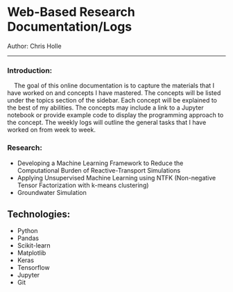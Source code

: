 # Web-Based Research Documentation/Logs  
Author: Chris Holle

---  
### Introduction:  
&nbsp;&nbsp;&nbsp;&nbsp;The goal of this online documentation is to capture the materials that I have worked on and concepts I have mastered. The concepts will be listed under the topics section of the sidebar. Each concept will be explained to the best of my abilities. The concepts may include a link to a Jupyter notebook or provide example code to display the programming approach to the concept. The weekly logs will outline the general tasks that I have worked on from week to week.  
### Research:  
- Developing a Machine Learning Framework to Reduce the Computational Burden of Reactive-Transport Simulations  
- Applying Unsupervised Machine Learning using NTFK (Non-negative Tensor Factorization with k-means clustering) 
- Groundwater Simulation  
## Technologies:
- Python
- Pandas
- Scikit-learn
- Matplotlib
- Keras
- Tensorflow
- Jupyter
- Git

